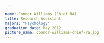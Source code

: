 ```yaml
---

name: Connor Williams (Chief RA)
title: Research Assistant
majors: "Psychology"
graduation_date: May 2012
picture_name: connor-williams-chief-ra.jpg
---
```

    
    
